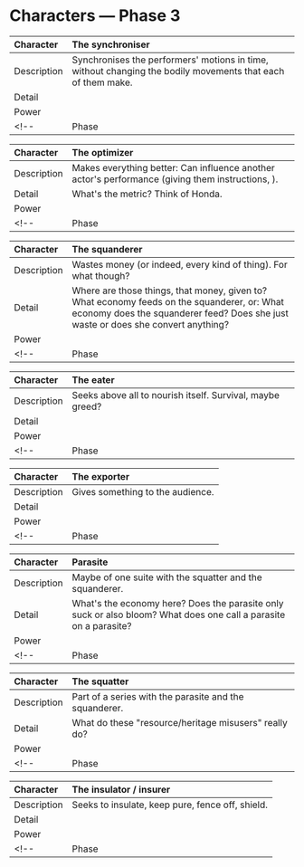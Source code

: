 # Characters — Phase 3

|Character  |The synchroniser|
|:----------|:--|
|Description|Synchronises the performers' motions in time, without changing the bodily movements that each of them make.|
|Detail     |   |
|Power      |   |
<!-- |Phase |3| -->

|Character  |The optimizer|
|:----------|:--|
|Description|Makes everything better: Can influence another actor's performance (giving them instructions, ).|
|Detail     |What's the metric? Think of Honda.|
|Power      |   |
<!-- |Phase |3| -->

|Character  |The squanderer|
|:----------|:--|
|Description|Wastes money (or indeed, every kind of thing). For what though?|
|Detail     |Where are those things, that money, given to? What economy feeds on the squanderer, or: What economy does the squanderer feed? Does she just waste or does she convert anything?|
|Power      |   |
<!-- |Phase |3| -->

|Character  |The eater|
|:----------|:--|
|Description|Seeks above all to nourish itself. Survival, maybe greed?|
|Detail     |   |
|Power      |   |
<!-- |Phase |3| -->

|Character  |The exporter|
|:----------|:--|
|Description|Gives something to the audience.|
|Detail     |   |
|Power      |   |
<!-- |Phase |3| -->

|Character  |Parasite|
|:----------|:--|
|Description|Maybe of one suite with the squatter and the squanderer.|
|Detail     |What's the economy here? Does the parasite only suck or also bloom? What does one call a parasite on a parasite?|
|Power      |   |
<!-- |Phase |3| -->

|Character  |The squatter|
|:----------|:--|
|Description|Part of a series with the parasite and the squanderer.|
|Detail     |What do these "resource/heritage misusers" really do?|
|Power      |   |
<!-- |Phase |3| -->

|Character  |The insulator / insurer|
|:----------|:--|
|Description|Seeks to insulate, keep pure, fence off, shield.|
|Detail     |   |
|Power      |   |
<!-- |Phase |3| -->
